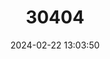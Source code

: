 ---
title: "30404"
category: "Punica protopunica"
draft: false
date: 2024-02-22 13:03:50
languages:
  English: ["Pomegranate Tree"]
---
